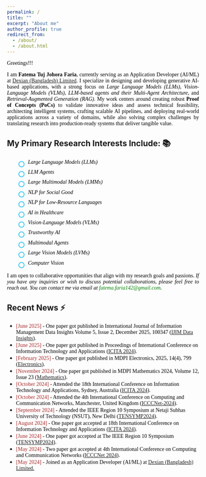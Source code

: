 ```yaml
---
permalink: /
title: ""
excerpt: "About me"
author_profile: true
redirect_from: 
  - /about/
  - /about.html
---
```


<span style="color:black; font-family:Georgia">Greetings!!!</span>

<p style="text-align:justify; color:black; font-family:Georgia"> 
I am <strong>Fatema Tuj Johora Faria</strong>, currently serving as an Application Developer (AI/ML) at 
<a href="https://www.linkedin.com/company/dexiansolutions/">Dexian (Bangladesh) Limited</a>. 
I specialize in designing and developing generative AI-based applications, with a strong focus on 
<em>Large Language Models (LLMs)</em>, <em>Vision-Language Models (VLMs)</em>, 
<em>LLM-based agents and their Multi-Agent Architecture</em>, and <em>Retrieval-Augmented Generation (RAG)</em>. My work centers around creating robust <strong>Proof of Concepts (PoCs)</strong> to validate innovative ideas and assess technical feasibility, architecting intelligent systems, crafting scalable AI pipelines, and deploying real-world applications across a variety of domains, while also solving complex challenges by translating research into production-ready systems that deliver tangible value.
</p>

## My Primary Research Interests Include: 📚

<ul style="color:black; font-family:Georgia; margin-left: 30px; padding-left: 0; list-style-type: none; line-height: 1.6;">
    <li style="position: relative; padding-left: 25px; margin-bottom: 4px;">
        <span style="
            position: absolute;
            left: 0;
            top: 8px;
            width: 12px;
            height: 12px;
            border: 2px solid #36c8f5;
            border-radius: 50%;
            display: inline-block;
        "></span>
        <em>Large Language Models (LLMs)</em>
    </li>
    <li style="position: relative; padding-left: 25px; margin-bottom: 4px;">
        <span style="
            position: absolute;
            left: 0;
            top: 8px;
            width: 12px;
            height: 12px;
            border: 2px solid #36c8f5;
            border-radius: 50%;
            display: inline-block;
        "></span>
        <em>LLM Agents</em>
    </li>
    <li style="position: relative; padding-left: 25px; margin-bottom: 4px;">
        <span style="
            position: absolute;
            left: 0;
            top: 8px;
            width: 12px;
            height: 12px;
            border: 2px solid #36c8f5;
            border-radius: 50%;
            display: inline-block;
        "></span>
        <em>Large Multimodal Models (LMMs)</em>
    </li>
    <li style="position: relative; padding-left: 25px; margin-bottom: 4px;">
        <span style="
            position: absolute;
            left: 0;
            top: 8px;
            width: 12px;
            height: 12px;
            border: 2px solid #36c8f5;
            border-radius: 50%;
            display: inline-block;
        "></span>
        <em>NLP for Social Good</em>
    </li>
    <li style="position: relative; padding-left: 25px; margin-bottom: 4px;">
        <span style="
            position: absolute;
            left: 0;
            top: 8px;
            width: 12px;
            height: 12px;
            border: 2px solid #36c8f5;
            border-radius: 50%;
            display: inline-block;
        "></span>
        <em>NLP for Low-Resource Languages</em>
    </li>
    <li style="position: relative; padding-left: 25px; margin-bottom: 4px;">
        <span style="
            position: absolute;
            left: 0;
            top: 8px;
            width: 12px;
            height: 12px;
            border: 2px solid #36c8f5;
            border-radius: 50%;
            display: inline-block;
        "></span>
        <em>AI in Healthcare</em>
    </li>
    <li style="position: relative; padding-left: 25px; margin-bottom: 4px;">
        <span style="
            position: absolute;
            left: 0;
            top: 8px;
            width: 12px;
            height: 12px;
            border: 2px solid #36c8f5;
            border-radius: 50%;
            display: inline-block;
        "></span>
        <em>Vision-Language Models (VLMs)</em>
    </li>
    <li style="position: relative; padding-left: 25px; margin-bottom: 4px;">
        <span style="
            position: absolute;
            left: 0;
            top: 8px;
            width: 12px;
            height: 12px;
            border: 2px solid #36c8f5;
            border-radius: 50%;
            display: inline-block;
        "></span>
        <em>Trustworthy AI</em>
    </li>
    <li style="position: relative; padding-left: 25px; margin-bottom: 4px;">
        <span style="
            position: absolute;
            left: 0;
            top: 8px;
            width: 12px;
            height: 12px;
            border: 2px solid #36c8f5;
            border-radius: 50%;
            display: inline-block;
        "></span>
        <em>Multimodal Agents</em>
    </li>
    <li style="position: relative; padding-left: 25px; margin-bottom: 4px;">
        <span style="
            position: absolute;
            left: 0;
            top: 8px;
            width: 12px;
            height: 12px;
            border: 2px solid #36c8f5;
            border-radius: 50%;
            display: inline-block;
        "></span>
        <em>Large Vision Models (LVMs)</em>
    </li>
    <li style="position: relative; padding-left: 25px; margin-bottom: 4px;">
        <span style="
            position: absolute;
            left: 0;
            top: 8px;
            width: 12px;
            height: 12px;
            border: 2px solid #36c8f5;
            border-radius: 50%;
            display: inline-block;
        "></span>
        <em>Computer Vision</em>
    </li>
</ul>


<p style="color:black; font-family:Georgia; text-align:justify;">
    I am open to collaborative opportunities that align with my research goals and passions. 
    <em>If you have any inquiries or wish to discuss potential collaborations, please feel free to reach out. You can contact me via email at <a href="mailto:fatema.faria142@gmail.com" style="color:green; text-decoration:none;">fatema.faria142@gmail.com</a>.</em>
</p>

## Recent News ⚡
+ <span style="font-family:Monaco; color:black;"><span style="color:brown">[June 2025]</span> -  One paper got published in International Journal of Information Management Data Insights
Volume 5, Issue 2, December 2025, 100347 ([IJIM Data Insights](https://www.sciencedirect.com/journal/international-journal-of-information-management-data-insights)).
+ <span style="font-family:Monaco; color:black;"><span style="color:brown">[June 2025]</span> -  One paper got published in Proceedings of International Conference on Information Technology and Applications ([ICITA 2024](https://link.springer.com/chapter/10.1007/978-981-96-1758-6_32)).
+ <span style="font-family:Monaco; color:black;"><span style="color:brown">[February 2025]</span> -  One paper got published in MDPI Electronics, 2025, 14(4), 799 ([Electronics](https://www.mdpi.com/journal/electronics)). 
+ <span style="font-family:Monaco; color:black;"><span style="color:brown">[November 2024]</span> -  One paper got published in MDPI Mathematics 2024, Volume 12, Issue 23 ([Mathematics](https://www.mdpi.com/journal/mathematics)). 
+ <span style="font-family:Monaco; color:black;"><span style="color:brown">[October 2024]</span> - Attended the 18th International Conference on Information Technology and Applications, Sydney, Australia ([ICITA 2024](https://icita.world/?__im-rgVYHazg=104405410931315538#/)). 
+ <span style="font-family:Monaco; color:black;"><span style="color:brown">[October 2024]</span> - Attended the 4th International Conference on Computing and Communication Networks, Manchester, United Kingdom ([ICCCNet-2024](https://icccn.co.uk/)). 
+ <span style="font-family:Monaco; color:black;"><span style="color:brown">[September 2024]</span> - Attended the IEEE Region 10 Symposium at Netaji Subhas University of Technology (NSUT), New Delhi ([TENSYMP2024](https://ieeedelhi-tensymp2024.org/)). 
+ <span style="font-family:Monaco; color:black;"><span style="color:brown">[August 2024]</span> -  One paper got accepted at 18th International Conference on Information Technology and Applications ([ICITA 2024](https://www.icita.world/#/)). 
+ <span style="font-family:Monaco; color:black;"><span style="color:brown">[June 2024]</span> -  One paper got accepted at The IEEE Region 10 Symposium ([TENSYMP2024](https://ieeedelhi-tensymp2024.org/)). 
+ <span style="font-family:Monaco; color:black;"><span style="color:brown">[May 2024]</span> -  Two paper got accepted at 4th International Conference on Computing and Communication Networks ([ICCCNet 2024](https://icccn.co.uk/)). 
+ <span style="font-family:Monaco; color:black;"><span style="color:brown">[May 2024]</span> -  Joined as an Application Developer (AI/ML) at [Dexian (Bangladesh) Limited.](https://www.linkedin.com/company/dexiansolutions/)

